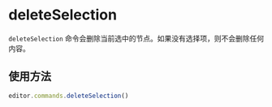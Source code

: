 # deleteSelection
`deleteSelection` 命令会删除当前选中的节点。如果没有选择项，则不会删除任何内容。

## 使用方法
```js
editor.commands.deleteSelection()
```